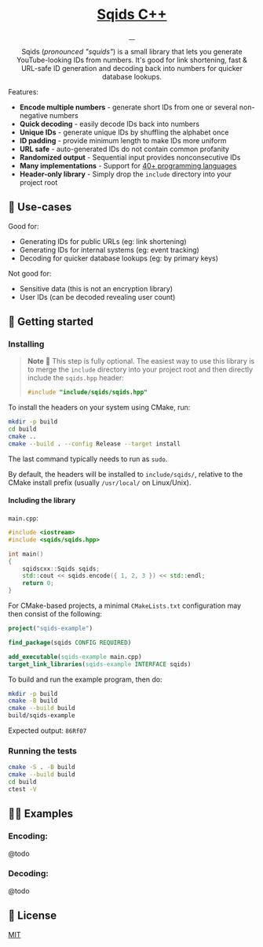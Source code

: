 <a href="https://sqids.org/cpp">
  <h1 align="center">Sqids C++</h1>
</a>

<p align="center">
  <a href="https://github.com/sqids/sqids-cpp/actions/workflows/cmake.yml">
    <img alt="" src="https://github.com/sqids/sqids-cpp/actions/workflows/cmake.yml/badge.svg" />
  </a>
  <a href="https://opensource.org/licenses/MIT">
    <img alt="" src="https://img.shields.io/badge/license-MIT-yellow.svg" />
  </a>
  <a href="https://isocpp.org">
    <img alt="" src="https://img.shields.io/badge/language-C%2B%2B11-blue.svg" />
  </a>
  <a href="https://cmake.org/">
    <img alt="" src="https://img.shields.io/badge/build-CMake-orange" />
  </a>
</p>

<p align="center">
  Sqids (<em>pronounced "squids"</em>) is a small library that lets you generate YouTube-looking IDs from numbers. It's good for link shortening, fast & URL-safe ID generation and decoding back into numbers for quicker database lookups.
</p>

Features:

- **Encode multiple numbers** - generate short IDs from one or several non-negative numbers
- **Quick decoding** - easily decode IDs back into numbers
- **Unique IDs** - generate unique IDs by shuffling the alphabet once
- **ID padding** - provide minimum length to make IDs more uniform
- **URL safe** - auto-generated IDs do not contain common profanity
- **Randomized output** - Sequential input provides nonconsecutive IDs
- **Many implementations** - Support for [40+ programming languages](https://sqids.org/)
- **Header-only library** - Simply drop the `include` directory into your project root

## 🧰 Use-cases

Good for:

- Generating IDs for public URLs (eg: link shortening)
- Generating IDs for internal systems (eg: event tracking)
- Decoding for quicker database lookups (eg: by primary keys)

Not good for:

- Sensitive data (this is not an encryption library)
- User IDs (can be decoded revealing user count)

## 🚀 Getting started

### Installing

> **Note**
> 🚧 This step is fully optional. The easiest way to use this library is to merge the `include` directory into your project root and then directly include the `sqids.hpp` header:
> ```cpp
> #include "include/sqids/sqids.hpp"
> ```

To install the headers on your system using CMake, run:

```bash
mkdir -p build
cd build
cmake ..
cmake --build . --config Release --target install
```

The last command typically needs to run as `sudo`.

By default, the headers will be installed to `include/sqids/`, relative to the CMake install prefix (usually `/usr/local/` on Linux/Unix). 

#### Including the library

`main.cpp`:

```cpp
#include <iostream>
#include <sqids/sqids.hpp>

int main() 
{
    sqidscxx::Sqids sqids;
    std::cout << sqids.encode({ 1, 2, 3 }) << std::endl;
    return 0;
}
```

For CMake-based projects, a minimal `CMakeLists.txt` configuration may then consist of the following:

```cmake
project("sqids-example")

find_package(sqids CONFIG REQUIRED)

add_executable(sqids-example main.cpp)
target_link_libraries(sqids-example INTERFACE sqids)
```

To build and run the example program, then do:

```bash
mkdir -p build
cmake -B build 
cmake --build build 
build/sqids-example
```

Expected output: `86Rf07`

### Running the tests

```bash
cmake -S . -B build 
cmake --build build
cd build 
ctest -V
```

## 👩‍💻 Examples

### Encoding:

@todo

### Decoding:

@todo

## 📝 License

[MIT](LICENSE)
